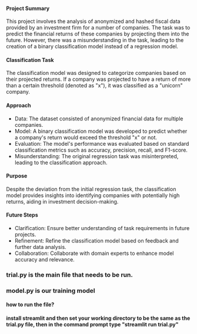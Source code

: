 
#### Project Summary
This project involves the analysis of anonymized and hashed fiscal data provided by an investment firm for a number of companies. The task was to predict the financial returns of these companies by projecting them into the future. However, there was a misunderstanding in the task, leading to the creation of a binary classification model instead of a regression model.

#### Classification Task
The classification model was designed to categorize companies based on their projected returns. If a company was projected to have a return of more than a certain threshold (denoted as "x"), it was classified as a "unicorn" company.

#### Approach
- Data: The dataset consisted of anonymized financial data for multiple companies.
- Model: A binary classification model was developed to predict whether a company's return would exceed the threshold "x" or not.
- Evaluation: The model's performance was evaluated based on standard classification metrics such as accuracy, precision, recall, and F1-score.
- Misunderstanding: The original regression task was misinterpreted, leading to the classification approach.

#### Purpose
Despite the deviation from the initial regression task, the classification model provides insights into identifying companies with potentially high returns, aiding in investment decision-making.

#### Future Steps
- Clarification: Ensure better understanding of task requirements in future projects.
- Refinement: Refine the classification model based on feedback and further data analysis.
- Collaboration: Collaborate with domain experts to enhance model accuracy and relevance.

### trial.py is the main file that needs to be run.
### model.py is our training model

#### how to run the file?
#### install streamlit and then set your working directory to be the same as the trial.py file, then in the command prompt type "streamlit run trial.py"
